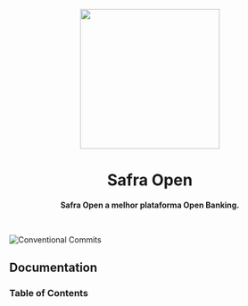 <p align="center">
  <img width="250" src="https://raw.githubusercontent.com/yargs/yargs/master/yargs-logo.png">
</p>
<h1 align="center"> Safra Open </h1>
<p align="center">
  <b>Safra Open a melhor plataforma Open Banking.</b>
</p>

<br>

![![Conventional Commits][conventional-commits-image]][conventional-commits-url]

## Documentation

### Table of Contents

[conventional-commits-image]: https://img.shields.io/badge/Conventional%20Commits-1.0.0-yellow.svg
[conventional-commits-url]: https://conventionalcommits.org/
